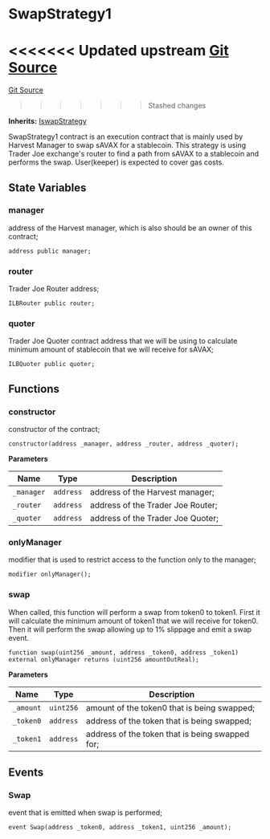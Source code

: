 # SwapStrategy1
<<<<<<< Updated upstream
[Git Source](https://github.com/Stake-for-Ukraine/sfu-savax/blob/eca56343487ca867355097dbb6758c96361fe876/src/strategies/SwapStrategy1.sol)
=======
[Git Source](https://github.com/Stake-for-Ukraine/sfu-savax/blob/855c70d84d498aafbcd341621f3e2d0d874da8ba/src/strategies/SwapStrategy1.sol)
>>>>>>> Stashed changes

**Inherits:**
[IswapStrategy](/src/interfaces/IswapStrategy.sol/contract.IswapStrategy.md)

SwapStrategy1 contract is an execution contract that is mainly used by Harvest Manager to swap sAVAX for a stablecoin.
This strategy is using Trader Joe exchange's router to find a path from sAVAX to a stablecoin and performs the swap. User(keeper) is expected to cover gas costs.


## State Variables
### manager
address of the Harvest manager, which is also should be an owner of this contract;


```solidity
address public manager;
```


### router
Trader Joe Router address;


```solidity
ILBRouter public router;
```


### quoter
Trader Joe Quoter contract address that we will be using to calculate minimum amount of stablecoin that we will receive for sAVAX;


```solidity
ILBQuoter public quoter;
```


## Functions
### constructor

constructor of the contract;


```solidity
constructor(address _manager, address _router, address _quoter);
```
**Parameters**

|Name|Type|Description|
|----|----|-----------|
|`_manager`|`address`|address of the Harvest manager;|
|`_router`|`address`|address of the Trader Joe Router;|
|`_quoter`|`address`|address of the Trader Joe Quoter;|


### onlyManager

modifier that is used to restrict access to the function only to the manager;


```solidity
modifier onlyManager();
```

### swap

When called, this function will perform a swap from token0 to token1. First it will calculate the minimum amount of token1 that we will receive for token0.
Then it will perform the swap allowing up to 1% slippage and emit a swap event.


```solidity
function swap(uint256 _amount, address _token0, address _token1) external onlyManager returns (uint256 amountOutReal);
```
**Parameters**

|Name|Type|Description|
|----|----|-----------|
|`_amount`|`uint256`|amount of the token0 that is being swapped;|
|`_token0`|`address`|address of the token that is being swapped;|
|`_token1`|`address`|address of the token that is being swapped for;|


## Events
### Swap
event that is emitted when swap is performed;


```solidity
event Swap(address _token0, address _token1, uint256 _amount);
```

